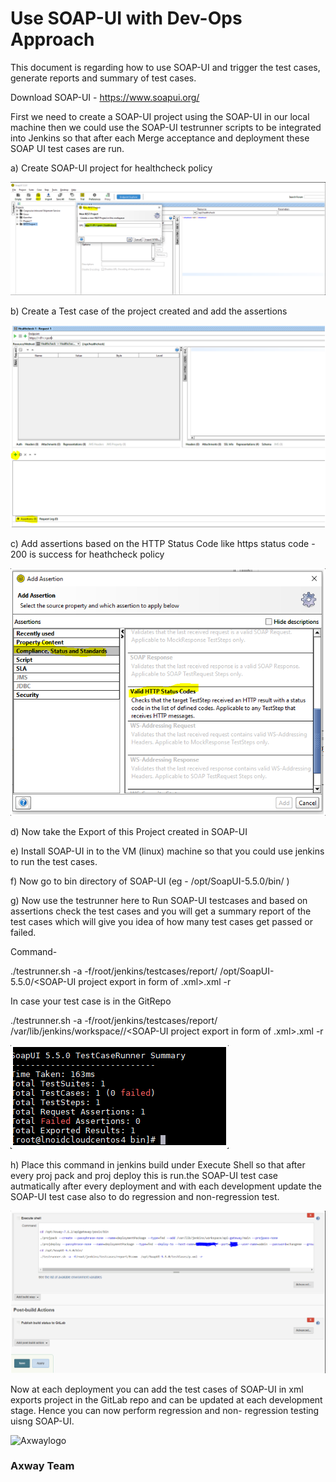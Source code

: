 # Use SOAP-UI with Dev-Ops Approach


This document is regarding how to use SOAP-UI and trigger the test cases, generate reports and summary of test cases.

Download SOAP-UI - https://www.soapui.org/

First we need to create a SOAP-UI project using the SOAP-UI in our local machine then we could use the SOAP-UI testrunner scripts to be integrated into Jenkins so that after each Merge acceptance and deployment these SOAP UI test cases are run.

a) Create SOAP-UI project for healthcheck policy

![installation1]( https://github.com/Axway-API-Management-Plus/CI-CD-with-API-Gateway-Dev-Ops-Approach/blob/master/Use%20SOAP-UI%20Testing%20using%20Jenkins/lib/images/soap-ui/installation1.PNG ) 

b) Create a Test case of the project created and add the assertions

![installation2]( https://github.com/Axway-API-Management-Plus/CI-CD-with-API-Gateway-Dev-Ops-Approach/blob/master/Use%20SOAP-UI%20Testing%20using%20Jenkins/lib/images/soap-ui/installation2.PNG ) 

c) Add assertions based on the HTTP Status Code like https status code - 200 is success for heathcheck policy

![installation3]( https://github.com/Axway-API-Management-Plus/CI-CD-with-API-Gateway-Dev-Ops-Approach/blob/master/Use%20SOAP-UI%20Testing%20using%20Jenkins/lib/images/soap-ui/installation3.PNG ) 

d) Now take the Export of this Project created in SOAP-UI

e) Install SOAP-UI in to the VM (linux) machine so that you could use jenkins to run the test cases.

f) Now go to bin directory of SOAP-UI (eg - /opt/SoapUI-5.5.0/bin/ )

g) Now use the testrunner here to Run SOAP-UI testcases and based on assertions check the test cases and you will get a summary report of the test cases which will give you idea of how many test cases get passed or failed.

Command- 

./testrunner.sh -a -f/root/jenkins/testcases/report/<report file name for SOAP-UI> /opt/SoapUI-5.5.0/<SOAP-UI project export in form of .xml>.xml -r

In case your test case is in the GitRepo 
 
./testrunner.sh -a -f/root/jenkins/testcases/report/<report file name for SOAP-UI>  /var/lib/jenkins/workspace/<RepoName>/<SOAP-UI project export in form of .xml>.xml -r

![installation4]( https://github.com/Axway-API-Management-Plus/CI-CD-with-API-Gateway-Dev-Ops-Approach/blob/master/Use%20SOAP-UI%20Testing%20using%20Jenkins/lib/images/soap-ui/installation4.PNG )


h) Place this command in jenkins build under Execute Shell so that after every proj pack and proj deploy this is run.the SOAP-UI test case autmatically after every deployment and with each development update the SOAP-UI test case also to do regression and non-regression test. 

![installation5]( https://github.com/Axway-API-Management-Plus/CI-CD-with-API-Gateway-Dev-Ops-Approach/blob/master/Use%20SOAP-UI%20Testing%20using%20Jenkins/lib/images/soap-ui/installation5.PNG )

Now at each deployment you can add the test cases of SOAP-UI in xml exports project in the GitLab repo and can be updated at each development stage. Hence you can now perform regression and non- regression testing uisng SOAP-UI.



![Axwaylogo]( https://github.com/Axway-API-Management/Common/blob/master/img/AxwayLogoSmall.png ) 
### Axway Team
